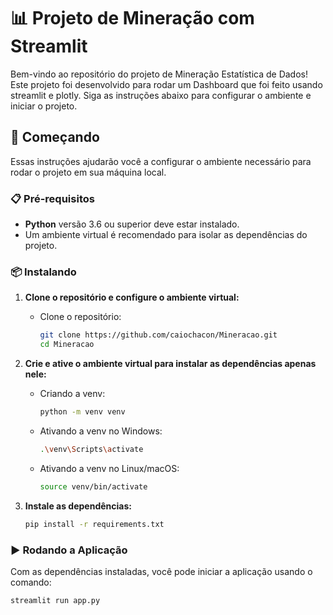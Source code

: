 # 📊 Projeto de Mineração com Streamlit

Bem-vindo ao repositório do projeto de Mineração Estatística de Dados! Este projeto foi desenvolvido para rodar um Dashboard que foi feito usando streamlit e plotly. Siga as instruções abaixo para configurar o ambiente e iniciar o projeto.

## 🚀 Começando

Essas instruções ajudarão você a configurar o ambiente necessário para rodar o projeto em sua máquina local.

### 📋 Pré-requisitos

- **Python** versão 3.6 ou superior deve estar instalado.
- Um ambiente virtual é recomendado para isolar as dependências do projeto.

### 📦 Instalando

1. **Clone o repositório e configure o ambiente virtual:**

   - Clone o repositório:

     ```bash
     git clone https://github.com/caiochacon/Mineracao.git
     cd Mineracao
     ```

2. **Crie e ative o ambiente virtual para instalar as dependências apenas nele:**


     - Criando a venv:
       ```bash
       python -m venv venv
       ```

     - Ativando a venv no Windows:

       ```bash
       .\venv\Scripts\activate
       ```

     - Ativando a venv no Linux/macOS:

       ```bash
       source venv/bin/activate
       ```

3. **Instale as dependências:**

     ```bash
     pip install -r requirements.txt
     ```

### ▶️ Rodando a Aplicação

Com as dependências instaladas, você pode iniciar a aplicação usando o comando:

```bash
streamlit run app.py
